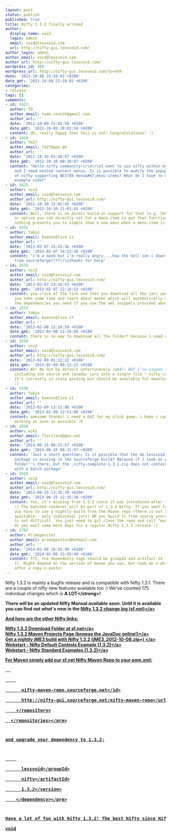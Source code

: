 ```yaml
---
layout: post
status: publish
published: true
title: Nifty 1.3.2 finally arrived
author:
  display_name: void
  login: admin
  email: void@lessvoid.com
  url: http://nifty-gui.lessvoid.com/
author_login: admin
author_email: void@lessvoid.com
author_url: http://nifty-gui.lessvoid.com/
wordpress_id: 459
wordpress_url: http://nifty-gui.lessvoid.com/?p=459
date: '2012-10-08 23:18:02 +0200'
date_gmt: '2012-10-08 22:18:02 +0200'
categories:
- release
tags: []
comments:
- id: 1422
  author: TQ
  author_email: tomo.cesnik@gmail.com
  author_url: ''
  date: '2012-10-09 21:02:58 +0200'
  date_gmt: '2012-10-09 20:02:58 +0200'
  content: Uh, really happy that this is out! Congratulations! :)
- id: 1424
  author: fm27
  author_email: fm27@gmx.de
  author_url: ''
  date: '2012-10-10 01:38:07 +0200'
  date_gmt: '2012-10-10 00:38:07 +0200'
  content: "Hello nifty community!\r\n\r\nI want to use nifty within my jME3-Application
    and I need nested context menus. Is is possible to modify the popup-\"menu\"-example
    of nifty supporting NESTED menu&#47;menu-items? What do I have to do? Is there
    example code?"
- id: 1425
  author: void
  author_email: void@lessvoid.com
  author_url: http://nifty-gui.lessvoid.com/
  date: '2012-10-10 22:01:45 +0200'
  date_gmt: '2012-10-10 21:01:45 +0200'
  content: Well, there is no direct build-in support for that (e.g. there is no flag
    or option you can directly set for a menu-item to get that functionality) BUT
    nothing prevents you to simple show a new menu when a menu-item is clicked, right?
- id: 1531
  author: fabio
  author_email: baenor@live.it
  author_url: ''
  date: '2013-02-07 15:53:36 +0100'
  date_gmt: '2013-02-07 14:53:36 +0100'
  content: "i'm a noob but i'm really angry....how the hell can i download the folder
    from sourceforge????\r\nthanks for help"
- id: 1532
  author: void
  author_email: void@lessvoid.com
  author_url: http://nifty-gui.lessvoid.com/
  date: '2013-02-07 23:16:53 +0100'
  date_gmt: '2013-02-07 22:16:53 +0100'
  content: you click at the link and then you download all the jars you need ... or
    you take some time and learn about maven which will automatically download all
    the dependencies you need if you use the xml snippets provided above
- id: 1533
  author: fabio
  author_email: baenor@live.it
  author_url: ''
  date: '2013-02-08 12:16:59 +0100'
  date_gmt: '2013-02-08 11:16:59 +0100'
  content: there is no way to download all the folder? because i need also the javadoc
- id: 1534
  author: void
  author_email: void@lessvoid.com
  author_url: http://nifty-gui.lessvoid.com/
  date: '2013-02-09 01:13:22 +0100'
  date_gmt: '2013-02-09 00:13:22 +0100'
  content: Ah! No not by default unfortunately :&#47; BUT I've zipped all the jars
    including the source and javadoc jars into a single file "_nifty-complete-1.3.2.zip".
    It's currently in state pending but should be available for download soon. Great?
    :)
- id: 1536
  author: fabio
  author_email: baenor@live.it
  author_url: ''
  date: '2013-02-09 13:51:00 +0100'
  date_gmt: '2013-02-09 12:51:00 +0100'
  content: awesome thanks! i need a GUI for my slick game, i hope i can get nifty
    working as soon as possible :P
- id: 1918
  author: wiki
  author_email: floriland@gmx.net
  author_url: ''
  date: '2013-06-15 09:31:57 +0200'
  date_gmt: '2013-06-15 08:31:57 +0200'
  content: 'Just a short question: Is it possible that the de.lessvoid.nifty.batch
    package is missing in the sourceforge build? Because if I look on gitHub, the
    folder''s there, but the _nifty-complete-1.3.2.zip does not contain any jar file
    with a batch package'
- id: 1919
  author: void
  author_email: void@lessvoid.com
  author_url: http://nifty-gui.lessvoid.com/
  date: '2013-06-15 13:35:38 +0200'
  date_gmt: '2013-06-15 12:35:38 +0200'
  content: Yes, it's missing from 1.3.2 since it was introduced after the 1.3.2 release
    :) The batched renderer will be part of 1.3.3 Nifty. If you want to try it now
    you have to use a nightly build from the Maven repo (there is not a single zip
    available - only individual jars) OR you build it from source yourself - which
    is not difficult. You just need to git clone the repo and call "mvn package".
    Or you wait some more days for a regular Nifty 1.3.3 release :)
- id: 2707
  author: Primogenitor
  author_email: primogenitor@hotmail.com
  author_url: ''
  date: '2014-01-08 16:55:49 +0100'
  date_gmt: '2014-01-08 15:55:49 +0100'
  content: FYI, the dependency tags should be groupId and artifact Id (note the capital
    I). Might depend on the version of maven you use, but took me a while to spot
    after a copy-n-paste!
---
```

<p>Nifty 1.3.2 is mainly a bugfix release and is compatible with Nifty 1.3.1. There are a couple of nifty new features available too :) We've counted 175 individual changes which is <strong>A LOT<&#47;strong>!</p>
<p>There will be an updated Nifty Manual available soon. Until it is available you can find out what's new in the <a href="http:&#47;&#47;sourceforge.net&#47;projects&#47;nifty-gui&#47;files&#47;nifty-gui&#47;1.3.2&#47;nifty-1.3.2-changelog.txt&#47;download">Nifty 1.3.2 change log (sf.net)<&#47;a></p>
<p>And here are the other Nifty links:</p>
<p><a href="https:&#47;&#47;sourceforge.net&#47;projects&#47;nifty-gui&#47;files&#47;nifty-gui&#47;1.3.2&#47;">Nifty 1.3.2 Download Folder at sf.net<&#47;a><br />
<a href="http:&#47;&#47;nifty-gui.sourceforge.net&#47;projects&#47;1.3.2&#47;">Nifty 1.3.2 Maven Projects Page (browse the JavaDoc online!)<&#47;a><br />
<a href="http:&#47;&#47;www.jmonkeyengine.com&#47;nightly&#47;">Get a nightly jME3 build with Nifty 1.3.2 (jME3_2012-10-08.zip+) <&#47;a><br />
<a href="http:&#47;&#47;nifty-gui.sourceforge.net&#47;webstart&#47;nifty-default-controls-examples-1.3.2.jnlp">Webstart - Nifty Default Controls Example (1.3.2)<&#47;a><br />
<a href="http:&#47;&#47;nifty-gui.sourceforge.net&#47;webstart&#47;nifty-examples-1.3.2.jnlp">Webstart - Nifty Standard Examples (1.3.2)<&#47;a></p>
<p>For Maven simply add our sf.net Nifty Maven Repo to your pom.xml:</p>
<pre class="brush:xml">  <repositories><br />
    <repository><br />
      <id>nifty-maven-repo.sourceforge.net<&#47;id><br />
      <url>http:&#47;&#47;nifty-gui.sourceforge.net&#47;nifty-maven-repo<&#47;url><br />
    <&#47;repository><br />
  <&#47;repositories><&#47;pre></p>
<p>and upgrade your dependency to 1.3.2:</p>
<pre class="brush:xml">    <dependency><br />
      <groupId>lessvoid<&#47;groupId><br />
      <artifactId>nifty<&#47;artifactId><br />
      <version>1.3.2<&#47;version><br />
    <&#47;dependency><&#47;pre></p>
<p>Have a lot of fun with Nifty 1.3.2! The best Nifty since Nifty ;-)<br />
void</p>
